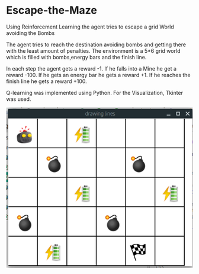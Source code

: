 # Escape-the-Maze
Using Reinforcement Learning the agent tries to escape a grid World avoiding the Bombs


The agent tries to reach the destination avoiding bombs and getting there with the least amount of penalties.
The environment is a 5*6 grid world which is filled with bombs,energy bars and the finish line.

In each step the agent gets a reward -1. If he falls into a Mine he get a reward -100. If he gets an energy bar he gets a reward +1. If he reaches the finish line he gets a reward +100.

Q-learning was implemented using Python. For the Visualization, Tkinter was used.


![alt text](https://github.com/Merkaster/Escape-the-Maze/blob/master/maze.png)

